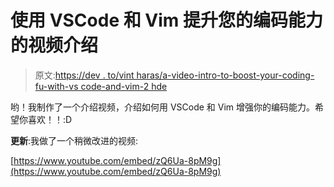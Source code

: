 # 使用 VSCode 和 Vim 提升您的编码能力的视频介绍

> 原文:[https://dev . to/vint haras/a-video-intro-to-boost-your-coding-fu-with-vs code-and-vim-2 hde](https://dev.to/vintharas/a-video-intro-to-boost-your-coding-fu-with-vscode-and-vim-2hde)

哟！我制作了一个介绍视频，介绍如何用 VSCode 和 Vim 增强你的编码能力。希望你喜欢！！:D

**更新**:我做了一个稍微改进的视频:

[https://www.youtube.com/embed/zQ6Ua-8pM9g](https://www.youtube.com/embed/zQ6Ua-8pM9g)